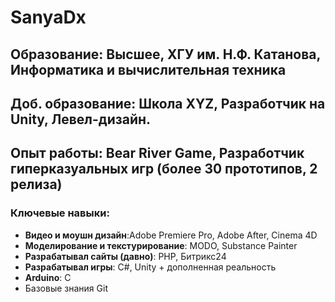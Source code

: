 # SanyaDx
## Образование: Высшее, ХГУ им. Н.Ф. Катанова, Информатика и вычислительная техника
## Доб. образование: Школа XYZ, Разработчик на Unity, Левел-дизайн.
## Опыт работы: Bear River Game, Разработчик гиперказуальных игр (более 30 прототипов, 2 релиза)
### Ключевые навыки: 
- **Видео и моушн дизайн**:Adobe Premiere Pro, Adobe After, Cinema 4D  
- **Моделирование и текстурирование**: MODO, Substance Painter 
- **Разрабатывал сайты (давно)**: PHP, Битрикс24
- **Разрабатывал игры**: С#, Unity + дополненная реальность
- **Arduino**: С
- Базовые знания Git
